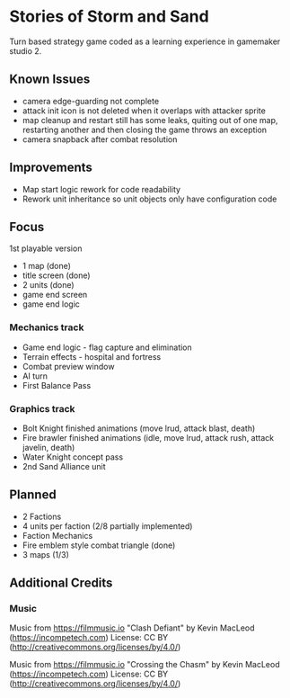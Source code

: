 # Stories of Storm and Sand
Turn based strategy game coded as a learning experience in gamemaker studio 2.

## Known Issues
- camera edge-guarding not complete
- attack init icon is not deleted when it overlaps with attacker sprite
- map cleanup and restart still has some leaks, quiting out of one map, restarting another and then closing the game throws an exception
- camera snapback after combat resolution

## Improvements
- Map start logic rework for code readability
- Rework unit inheritance so unit objects only have configuration code
## Focus
1st playable version
- 1 map (done)
- title screen (done)
- 2 units (done)
- game end screen
- game end logic

### Mechanics track
- Game end logic - flag capture and elimination
- Terrain effects - hospital and fortress
- Combat preview window
- AI turn
- First Balance Pass

### Graphics track
- Bolt Knight finished animations (move lrud, attack blast, death)
- Fire brawler finished animations (idle, move lrud, attack rush, attack javelin, death)
- Water Knight concept pass
- 2nd Sand Alliance unit 


## Planned
- 2 Factions
- 4 units per faction (2/8 partially implemented)
- Faction Mechanics
- Fire emblem style combat triangle (done)
- 3 maps (1/3)

## Additional Credits

### Music
Music from https://filmmusic.io
"Clash Defiant" by Kevin MacLeod (https://incompetech.com)
License: CC BY (http://creativecommons.org/licenses/by/4.0/)

Music from https://filmmusic.io
"Crossing the Chasm" by Kevin MacLeod (https://incompetech.com)
License: CC BY (http://creativecommons.org/licenses/by/4.0/)